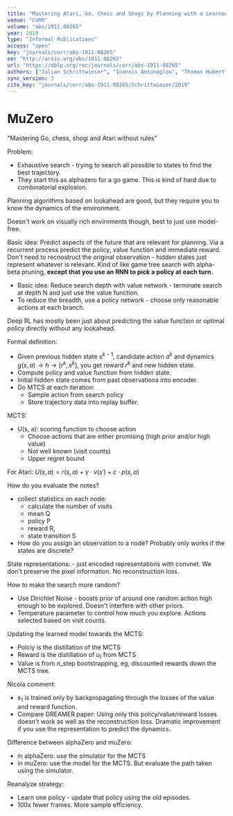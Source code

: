 ```yaml
---
title: "Mastering Atari, Go, Chess and Shogi by Planning with a Learned Model."
venue: "CoRR"
volume: "abs/1911.08265"
year: 2019
type: "Informal Publications"
access: "open"
key: "journals/corr/abs-1911-08265"
ee: "http://arxiv.org/abs/1911.08265"
url: "https://dblp.org/rec/journals/corr/abs-1911-08265"
authors: ["Julian Schrittwieser", "Ioannis Antonoglou", "Thomas Hubert", "Karen Simonyan", "Laurent Sifre", "Simon Schmitt", "Arthur Guez", "Edward Lockhart", "Demis Hassabis", "Thore Graepel", "Timothy P. Lillicrap", "David Silver"]
sync_version: 3
cite_key: "journals/corr/abs-1911-08265/Schrittwieser/2019"
---
```

# MuZero

"Mastering Go, chess, shogi and Atari without rules"

Problem:
 - Exhaustive search - trying to search all possible to states to find the best trajectory.
 - They start this as alphazero for a go game. This is kind of hard due to combinatorial explosion.


Planning algorithms based on lookahead are good, but they require you to know the dynamics of the environment.

Doesn't work on visually rich envirnments though, best to just use model-free.

Basic idea: Predict aspects of the future that are relevant for planning. Via a recurrent process predict the
policy, value function and immediate reward. Don't need to recnostruct the original observation - hidden
states just represent whatever is relevant. Kind of like game tree search with alpha-beta pruning, **except that
you use an RNN to pick a policy at each turn.**

 - Basic idea: Reduce search depth with value network - terminate search at depth N and just use the value function.
 - To reduce the breadth, use a policy network - choose only reasonable actions at each branch.

Deep RL has mostly been just about predicting the value function or optimal policy directly without any lookahead.

Formal definition:
 * Given previous hidden state $s^{k - 1}$, candidate action $a^k$ and dynamics $g(s, a) \to h \to [r^k, s^k]$, you get
   reward $r^k$ and new hidden state.
 * Compute policy and value function from hidden state.
 * Initial hidden state comes from past observations into encoder.
 * Do MTCS at each iteration:
   * Sample action from search policy
   * Store trajectory data into replay buffer.


MCTS:

 - U(s, a): scoring function to choose action
	 - Choose actions that are either promising (high prior and/or high value)
	 - Not well known (visit counts)
	 - Upper regret bound


For Atari: $U(s, a) = r(s, a) + \gamma \cdot v(s') + c \cdot p(s, a)$

How do you evaluate the notes?
 - collect statistics on each node:
	 - calculate the number of visits
	 - mean Q
	 - policy P
	 - reward R,
	 - state transition S
 - How do you assign an observation to a node? Probably only works if the states are discrete?


State representations: - just encoded representations with convnet. We don't preserve the pixel information. No reconstruction loss.

How to make the search more random?
 - Use Dirichlet Noise - boosts prior of around one random action high enough to be explored. Doesn't interfere with other priors.
 - Temperature parameter to control how much you explore. Actions selected based on visit counts.

Updating the learned model towards the MCTS:
 - Polciy is the distillation of the MCTS
 - Reward is the distillation of $u_t$ from MCTS
 - Value is from n_step bootstrapping, eg, discounted rewards down the MCTS tree.

Nicola comment:
 - $s_1$ is trained only by backpropagating through the losses of the value and reward function.
 - Compare DREAMER paper: Using only this policy/value/reward losses doesn't work as well as the reconstruction loss. Dramatic improvement if you use the representation to predict the dynamics.

Difference between alphaZero and muZero:
 - in alphaZero: use the simulator for the MCTS
 - in muZero: use the model for the MCTS. But evaluate the path taken using the simulator.



Reanalyze strategy:
 - Learn one policy - update that policy using the old episodes.
 - 100x fewer frames. More sample efficiency.